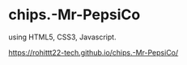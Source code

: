 # chips.-Mr-PepsiCo
using HTML5, CSS3, Javascript.

https://rohittt22-tech.github.io/chips.-Mr-PepsiCo/
